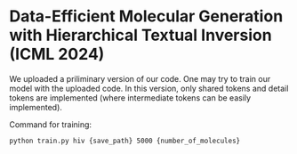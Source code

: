 # Data-Efficient Molecular Generation with Hierarchical Textual Inversion (ICML 2024)

We uploaded a priliminary version of our code. One may try to train our model with the uploaded code. In this version, only shared tokens and detail tokens are implemented (where intermediate tokens can be easily implemented).

Command for training:

    python train.py hiv {save_path} 5000 {number_of_molecules}


